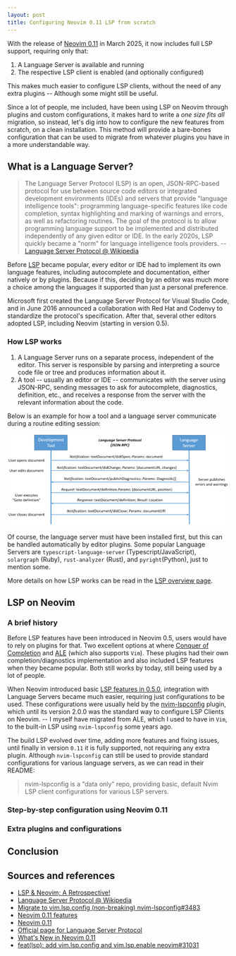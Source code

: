 ```yaml
---
layout: post
title: Configuring Neovim 0.11 LSP from scratch
---
```


With the release of [Neovim 0.11] in March 2025, it now includes full LSP support, requiring only that:

1. A Language Server is available and running
2. The respective LSP client is enabled (and optionally configured)

This makes much easier to configure LSP clients, without the need of any extra plugins -- Although some might still be useful.

Since a lot of people, me included, have been using LSP on Neovim through plugins and custom configurations, it makes hard to write a _one size fits all_ migration, so instead, let's dig into how to configure the new features from scratch, on a clean installation. This method will provide a bare-bones configuration that can be used to migrate from whatever plugins you have in a more understandable way.

## What is a Language Server?

> The Language Server Protocol (LSP) is an open, JSON-RPC-based protocol for use between source code editors or integrated development environments (IDEs) and servers that provide "language intelligence tools": programming language-specific features like code completion, syntax highlighting and marking of warnings and errors, as well as refactoring routines. The goal of the protocol is to allow programming language support to be implemented and distributed independently of any given editor or IDE. In the early 2020s, LSP quickly became a "norm" for language intelligence tools providers.
> -- [Language Server Protocol @ Wikipedia]

Before [LSP][Official page for Language Server Protocol] became popular, every editor or IDE had to implement its own language features, including autocomplete and documentation, either natively or by plugins. Because if this, deciding by an editor was much more a choice among the languages it supported than just a personal preference.

Microsoft first created the Language Server Protocol for Visual Studio Code, and in June 2016 announced a collaboration with Red Hat and Codenvy to standardize the protocol's specification. After that, several other editors adopted LSP, including Neovim (starting in version 0.5).

### How LSP works

1. A Language Server runs on a separate process, independent of the editor. This server is responsible by parsing and interpreting a source code file or tree and produces information about it.
2. A tool -- usually an editor or IDE -- communicates with the server using JSON-RPC, sending messages to ask for autocomplete, diagnostics, definition, etc., and receives a response from the server with the relevant information about the code.

Below is an example for how a tool and a language server communicate during a routine editing session:

![lsp-json-rpc](/assets/media/2025-06-13-configuring-neovim-011-lsp/lsp-json-rpc.png)

Of course, the language server must have been installed first, but this can be handled automatically by editor plugins. Some popular Language Servers are `typescript-language-server` (Typescript/JavaScript), `solargraph` (Ruby), `rust-analyzer` (Rust), and `pyright`(Python), just to mention some.

More details on how LSP works can be read in the [LSP overview page].

## LSP on Neovim

### A brief history

Before LSP features have been introduced in Neovim 0.5, users would have to rely on plugins for that. Two excellent options at where [Conquer of Completion] and [ALE] (which also supports `Vim`). These plugins had their own completion/diagnostics implementation and also included LSP features when they became popular. Both still works by today, still being used by a lot of people.

When Neovim introduced basic [LSP features in 0.5.0], integration with Language Servers became much easier, requiring just configurations to be used. These configurations were usually held by the [nvim-lspconfig] plugin, which until its version 2.0.0 was the standard way to configure LSP Clients on Neovim. -- I myself have migrated from ALE, which I used to have in `Vim`, to the built-in LSP using `nvim-lspconfig` some years ago.

The build LSP evolved over time, adding more features and fixing issues, until finally in version `0.11` it is fully supported, not requiring any extra plugin. Although `nvim-lspconfig` can still be used to provide standard configurations for various language servers, as we can read in their README:

> nvim-lspconfig is a "data only" repo, providing basic, default Nvim LSP client configurations for various LSP servers.

### Step-by-step configuration using Neovim 0.11

### Extra plugins and configurations

## Conclusion

## Sources and references

- [LSP & Neovim; A Retrospective!]
- [Language Server Protocol @ Wikipedia]
- [Migrate to vim.lsp.config (non-breaking) nvim-lspconfig#3483]
- [Neovim 0.11 features]
- [Neovim 0.11]
- [Official page for Language Server Protocol]
- [What's New in Neovim 0.11]
- [feat(lsp): add vim.lsp.config and vim.lsp.enable neovim#31031]

[ALE]: https://github.com/dense-analysis/ale
[Conquer of Completion]: https://github.com/neoclide/coc.nvim
[LSP & Neovim; A Retrospective!]: https://www.vikasraj.dev/blog/lsp-neovim-retrospective
[LSP features in 0.5.0]: https://github.com/neovim/neovim/commit/a5ac2f45ff84a688a09479f357a9909d5b914294
[LSP overview page]: https://microsoft.github.io/language-server-protocol/overviews/lsp/overview/
[Language Server Protocol @ Wikipedia]: https://en.wikipedia.org/wiki/Language_Server_Protocol
[Migrate to vim.lsp.config (non-breaking) nvim-lspconfig#3483]: https://github.com/neovim/nvim-lspconfig/issues/3494
[Neovim 0.11 features]: https://neovim.io/doc/user/news-0.11.html
[Neovim 0.11]: https://neovim.io/news/2025/03
[Official page for Language Server Protocol]: https://microsoft.github.io/language-server-protocol/
[What's New in Neovim 0.11]: https://gpanders.com/blog/whats-new-in-neovim-0-11/
[feat(lsp): add vim.lsp.config and vim.lsp.enable neovim#31031]:  https://github.com/neovim/neovim/pull/31031
[nvim-lspconfig]: https://github.com/neovim/nvim-lspconfig
